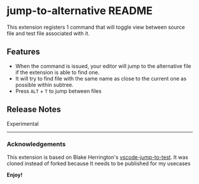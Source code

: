 # jump-to-alternative README

This extension registers 1 command that will toggle view between source file and test file associated with it.

## Features

* When the command is issued, your editor will jump to the alternative file if the extension is able to find one.
* It will try to find file with the same name as close to the current one as possible within subtree.
* Press `ALT` + `T` to jump between files

## Release Notes

Experimental

-----------------------------------------------------------------------------------------------------------

### Acknowledgements

This extension is based on Blake Herrington's [vscode-jump-to-test](https://github.com/blakeherrington/vscode-jump-to-test).
It was cloned instead of forked because It needs to be published for my usecases

**Enjoy!**
